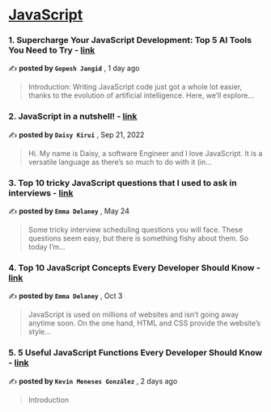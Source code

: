 
<h1><a href=https://medium.com/tag/javascript-development/recommended target="_blank" rel="noopener noreferrer">JavaScript</a></h1>
<h3>1. Supercharge Your JavaScript Development: Top 5 AI Tools You Need to Try - <a href=https://medium.com/@gopesh.jangid/supercharge-your-javascript-development-top-5-ai-tools-you-need-to-try-675a5ac94176?source=tag_recommended_feed---------0-84----------javascript_development----------6380f873_cf9f_467b_84fd_6953c9f0d9b5------- target="_blank" rel="noopener noreferrer">link</a></h3>

✍️ **posted by `Gopesh Jangid`** <date> , 1 day ago</date>

<blockquote>Introduction: Writing JavaScript code just got a whole lot easier, thanks to the evolution of artificial intelligence. Here, we’ll explore…</blockquote>

<h3>2. JavaScript in a nutshell! - <a href=https://medium.com/@daisykirui/javascript-in-a-nutshell-669dab5b6e78?source=tag_recommended_feed---------1-107----------javascript_development----------6380f873_cf9f_467b_84fd_6953c9f0d9b5------- target="_blank" rel="noopener noreferrer">link</a></h3>

✍️ **posted by `Daisy Kirui`** <date> , Sep 21, 2022</date>

<blockquote>Hi. My name is Daisy, a software Engineer and I love JavaScript. It is a versatile language as there’s so much to do with it (in…</blockquote>

<h3>3. Top 10 tricky JavaScript questions that I used to ask in interviews - <a href=https://medium.com/@emma-delaney/top-10-tricky-javascript-questions-that-i-used-to-ask-in-interviews-2cb3912271a9?source=tag_recommended_feed---------2-85----------javascript_development----------6380f873_cf9f_467b_84fd_6953c9f0d9b5------- target="_blank" rel="noopener noreferrer">link</a></h3>

✍️ **posted by `Emma Delaney`** <date> , May 24</date>

<blockquote>Some tricky interview scheduling questions you will face. These questions seem easy, but there is something fishy about them. So today I’m…</blockquote>

<h3>4. Top 10 JavaScript Concepts Every Developer Should Know - <a href=https://medium.com/@emma-delaney/top-10-javascript-concepts-every-developer-should-know-5b275c3af46f?source=tag_recommended_feed---------3-85----------javascript_development----------6380f873_cf9f_467b_84fd_6953c9f0d9b5------- target="_blank" rel="noopener noreferrer">link</a></h3>

✍️ **posted by `Emma Delaney`** <date> , Oct 3</date>

<blockquote>JavaScript is used on millions of websites and isn’t going away anytime soon. On the one hand, HTML and CSS provide the website’s style…</blockquote>

<h3>5. 5 Useful JavaScript Functions Every Developer Should Know - <a href=https://medium.com/@kevinmenesesgonzalez/5-useful-javascript-functions-every-developer-should-know-89026b5eee7b?source=tag_recommended_feed---------4-84----------javascript_development----------6380f873_cf9f_467b_84fd_6953c9f0d9b5------- target="_blank" rel="noopener noreferrer">link</a></h3>

✍️ **posted by `Kevin Meneses González`** <date> , 2 days ago</date>

<blockquote>Introduction</blockquote>

